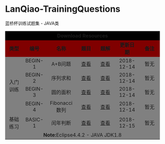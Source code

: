 # LanQiao-TrainingQuestions
蓝桥杯训练试题集 - JAVA类

<table style="text-align:center;" width=70% border="0" align="center">
  <tr style="background-color:black">
   <td colspan="7" height="30px"><b>Download Resources</b> </td>
  </tr>
  <tr style="background-color:maroon">
   <td width=12%><b>类型</b></td>
   <td width=12%><b>编号</b></td>
   <td width=20%><b>名称<b></td>
   <td width=13%><b>题目</b></td>
   <td width=13%><b>题解</b></td>
   <td width=16%><b>更新日期</b></td>
   <td width=14%><b>备注</b></td>
  </tr>
 <tr style="background-color:gray">
   <td rowspan="4">入门训练</td>
   <td>BEGIN-1</td>
   <td>A+B问题</td>
   <td><a href="http://lx.lanqiao.cn/problem.page?gpid=T1">查看</a></td>
   <td><a href="https://github.com/HTRTan/LanQiao-TrainingQuestions/blob/master/src/%E5%85%A5%E9%97%A8%E8%AE%AD%E7%BB%83/A%E5%8A%A0B%E9%97%AE%E9%A2%98/Main.java">查看</a></td>
   <td>2018-12-14</td>
   <td>暂无</td>
 </tr>
 <tr style="background-color:gray">
   <td>BEGIN-2</td>
   <td>序列求和</td>
   <td><a href="http://lx.lanqiao.cn/problem.page?gpid=T2">查看</a></td>
   <td><a href="https://github.com/HTRTan/LanQiao-TrainingQuestions/blob/master/src/%E5%85%A5%E9%97%A8%E8%AE%AD%E7%BB%83/%E5%BA%8F%E5%88%97%E6%B1%82%E5%92%8C/Main.java">查看</a></td>
   <td>2018-12-14</td>
   <td>暂无</td>
 </tr>
  <tr style="background-color:gray">
   <td>BEGIN-3</td>
   <td>圆的面积</td>
   <td><a href="http://lx.lanqiao.cn/problem.page?gpid=T3">查看</a></td>
   <td><a href="https://github.com/HTRTan/LanQiao-TrainingQuestions/blob/master/src/%E5%85%A5%E9%97%A8%E8%AE%AD%E7%BB%83/%E5%9C%86%E7%9A%84%E9%9D%A2%E7%A7%AF/Main.java">查看</a></td>
   <td>2018-12-14</td>
   <td>暂无</td>
 </tr>
  <tr style="background-color:gray">
   <td>BEGIN-4</td>
   <td>Fibonacci数列</td>
   <td><a href="http://lx.lanqiao.cn/problem.page?gpid=T4">查看</a></td>
   <td><a href="https://github.com/HTRTan/LanQiao-TrainingQuestions/blob/master/src/%E5%85%A5%E9%97%A8%E8%AE%AD%E7%BB%83/Fibonacci%E6%95%B0%E5%88%97/Main.java">查看</a></td>
   <td>2018-12-14</td>
   <td>暂无</td>
 </tr>
  <tr style="background-color:gray">
   <td rowspan="1">基础练习</td>
   <td>BASIC-1</td>
   <td>闰年判断</td>
   <td><a href="http://lx.lanqiao.cn/problem.page?gpid=T5">查看</a></td>
   <td><a href="https://github.com/HTRTan/LanQiao-TrainingQuestions/blob/master/src/%E5%9F%BA%E7%A1%80%E7%BB%83%E4%B9%A0/%E9%97%B0%E5%B9%B4%E5%88%A4%E6%96%AD/Main.java">查看</a></td>
   <td>2018-12-15</td>
   <td>暂无</td>
 </tr>
<tr>
   <td colspan=7 style="border-style:none;background-color:gray"><b>Note:</b>Eclipse4.4.2 - JAVA JDK1.8 </td>
 </tr>

</table>
